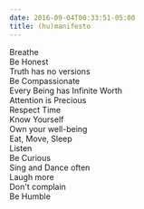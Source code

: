 ```yaml
---
date: 2016-09-04T00:33:51-05:00
title: (hu)manifesto
---
```

<div data-fitter-happier-text class="">Breathe</div>
<div data-fitter-happier-text class="">Be Honest</div>
<div data-fitter-happier-text class="">Truth has no versions</div>
<div data-fitter-happier-text class="">Be Compassionate</div>
<div data-fitter-happier-text class="">Every Being has Infinite Worth</div>
<div data-fitter-happier-text class="">Attention is Precious</div>
<div data-fitter-happier-text class="">Respect Time</div>
<div data-fitter-happier-text class="">Know Yourself</div>
<div data-fitter-happier-text class="">Own your well-being</div>
<div data-fitter-happier-text class="">Eat, Move, Sleep</div>
<div data-fitter-happier-text class="">Listen</div>
<div data-fitter-happier-text class="">Be Curious</div>
<div data-fitter-happier-text class="">Sing and Dance often</div>
<div data-fitter-happier-text class="">Laugh more</div>
<div data-fitter-happier-text class="">Don't complain</div>
<div data-fitter-happier-text class="">Be Humble</div>

